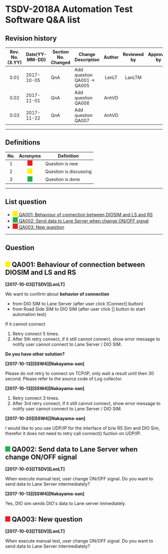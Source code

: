 TSDV-2018A Automation Test Software Q&A list 
===
Revision history
---

|Rev. No.(X.YY)|Date(YY-MM-DD)|Section No. Changed|Change Description|Author|Reviewed by|Approved by|
|:---:|---|---|---|:---:|:---:|:---:|
0.01|	2017-10-05|	QnA              |	Add question QA001 -> QA005     |	LenLT       |	LanLTM|
0.02|	2017-11-01|	QnA              |	Add question QA006              |	AnhVD	    |         |
0.03|	2017-11-22|	QnA              |	Add question QA007              |	AnhVD	    |         |

---
Definitions
---

|No.|Acronyms|Definition|
|:---:|:---:|---|
|1|![](./image/New.png)       |Question is new        |
|2|![](./image/Discuss.png)   |Question is discussing |
|3|![](./image/Done.png)      |Question is done       |

---
<h2>List question</h2>

- [![](./image/Discuss.png) QA001: Behaviour of connection between DIOSIM and LS and RS](#-qa001-behaviour-of-connection-between-diosim-and-ls-and-rs)
- [![](./image/Done.png) QA002: Send data to Lane Server when change ON/OFF signal](#-qa002-send-data-to-lane-server-when-change-onoff-signal)
- [![](./image/New.png) QA003: New question](#-qa003-new-question)

---
Question
---

## ![](./image/Discuss.png) QA001: Behaviour of connection between DIOSIM and LS and RS

**[2017-10-03][TSDV][LenLT]**

We want to confirm about **behavior of connection**
* from DIO SIM to Lane Server (after user click [Connect] button)
* from Road Side SIM to DIO SIM (after user click [] button to start automation test)

If it cannot connect 
1. Retry connect 5 times. 
2. After 5th retry connect, if it still cannot connect, show error message to notify user cannot connect to Lane Server / DIO SIM. 

**Do you have other solution?**

**[2017-10-13][SSW4][Nakayama-san]**

Please do not retry to connect on TCP/IP, only wait a result until then 30 second. 
Please refer to the source code of Log collector.

**[2017-10-13][SSW4][Nakayama-san]**

1. Retry connect 3 times.
2. After 3rd retry connect, if it still cannot connect, show error message to notify user cannot connect to Lane Server / DIO SIM.

**[2017-10-20][SSW4][Nakayama-san]**

I would like to you use UDP/IP for the interface of b/w RS Sim and DIO Sim, therefor it does not need to retry call connect() fuction on UDP/IP.


## ![](./image/Done.png) QA002: Send data to Lane Server when change ON/OFF signal
**[2017-10-03][TSDV][LenLT]**

When execute manual test, user change ON/OFF signal.
Do you want to send data to Lane Server intermediately?

**[2017-10-13][SSW4][Nakayama-san]**

Yes, DIO sim sends DIO's data to Lane server immediately.

## ![](./image/New.png) QA003: New question
**[2017-10-03][TSDV][LenLT]**

When execute manual test, user change ON/OFF signal.
Do you want to send data to Lane Server intermediately?
